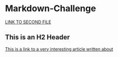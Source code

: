 # Markdown-Challenge
[LINK TO SECOND FILE](SecondFile.md)

## This is an H2 Header

[This is a link to a very interesting article written about](https://atlantisrisingmagazine.com/article/solar-catastrophe/ "Solar Catastrophes'")
